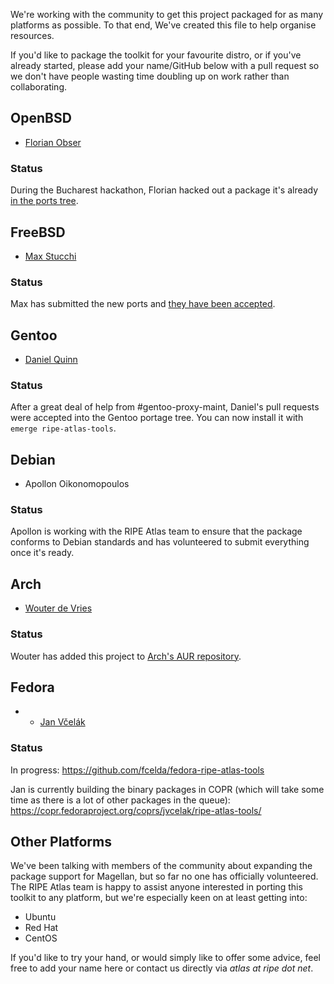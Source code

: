 We're working with the community to get this project packaged for as many
platforms as possible.  To that end, We've created this file to help organise
resources.

If you'd like to package the toolkit for your favourite distro, or if you've
already started, please add your name/GitHub below with a pull request so we
don't have people wasting time doubling up on work rather than collaborating.


## OpenBSD

* [Florian Obser](https://github.com/fobser)

### Status

During the Bucharest hackathon, Florian hacked out a package it's already
[in the ports tree](http://cvsweb.openbsd.org/cgi-bin/cvsweb/ports/net/py-ripe.atlas.tools/).


## FreeBSD

* [Max Stucchi](https://github.com/stucchimax)

### Status

Max has submitted the new ports and [they have been accepted](https://svnweb.freebsd.org/ports?view=revision&revision=403526).


## Gentoo

* [Daniel Quinn](https://github.com/danielquinn)

### Status

After a great deal of help from #gentoo-proxy-maint, Daniel's pull requests were accepted into the Gentoo portage tree.  You can now install it with `emerge ripe-atlas-tools`.


## Debian

* Apollon Oikonomopoulos

### Status

Apollon is working with the RIPE Atlas team to ensure that the package conforms
to Debian standards and has volunteered to submit everything once it's ready.


## Arch

* [Wouter de Vries](https://github.com/woutifier)

### Status

Wouter has added this project to [Arch's AUR repository](https://aur.archlinux.org/packages/ripe-atlas-tools).

## Fedora 

* * [Jan Včelák](https://github.com/vcelda)

### Status 

In progress: https://github.com/fcelda/fedora-ripe-atlas-tools

Jan is currently building the binary packages in COPR (which will take some time as there is a lot of other packages in the queue):
https://copr.fedoraproject.org/coprs/jvcelak/ripe-atlas-tools/

## Other Platforms

We've been talking with members of the community about expanding the package
support for Magellan, but so far no one has officially volunteered. The RIPE
Atlas team is happy to assist anyone interested in porting this toolkit to any
platform, but we're especially keen on at least getting into:

* Ubuntu
* Red Hat
* CentOS

If you'd like to try your hand, or would simply like to offer some advice, feel
free to add your name here or contact us directly via *atlas at ripe dot net*.
